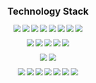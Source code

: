 <!-- <h2 align="center">Hello, folks!
 <img src="https://raw.githubusercontent.com/MartinHeinz/MartinHeinz/master/wave.gif" width="30px">
 <img src="https://badges.pufler.dev/visits/mingcnjs/mingcnjs"/> 
 <img src="https://badges.pufler.dev/repos/mingcnjs"/>
 <img src="https://badges.pufler.dev/commits/monthly/mingcnjs" />
</h2> -->

<h2 align="center">Technology Stack 
<!--  <img src="https://github.com/ritik307/ritik307/blob/main/images/laptop.gif" width="50"> -->
</h2>

<p align="center">
  <img src="https://img.shields.io/badge/-JavaScript-E34F26?style=flat-square&logo=javascript&logoColor=yellow"/>
  <img src="https://img.shields.io/badge/Typescript-2f74c0?style=flat-square&logo=typescript&logoColor=white"/>
  <img src="https://img.shields.io/badge/ES 6/7-black?style=flat-square&logo=purescript&logoColor=blue"/>
  <img src="https://img.shields.io/badge/-React-black?style=flat-square&logo=react"/>
  <img src="https://img.shields.io/badge/-Redux-black?style=flat-square&logo=redux"/>
  <img src="https://img.shields.io/badge/-ReactNative-black?style=flat-square&logo=mobile"/>
<!--   <img src="https://img.shields.io/badge/-Gatsby-834cbb?style=flat-square&logo=gatsby"/> -->
  <img src="https://img.shields.io/badge/-Nextjs-black?style=flat-square&logo=next.js"/>
  <img src="https://img.shields.io/badge/-Vue-45d7a6?style=flat-square&logo=vue.js"/>
<!--   <img src="https://img.shields.io/badge/-Vuetify-0263c0?style=flat-square&logo=vuetify&logoColor=77c0f7"/> -->
</p>

<p align="center">
  <img src="https://img.shields.io/badge/-HTML5-E34F26?style=flat-square&logo=html5&logoColor=white"/>
  <img src="https://img.shields.io/badge/-CSS3-1572B6?style=flat-square&logo=css3"/>
  <img src="https://img.shields.io/badge/-Bootstrap-563D7C?style=flat-square&logo=bootstrap"/>    
  <img src="https://img.shields.io/badge/-MaterialUI-0075ea?style=flat-square&logo=materialdesign&logoColor=879eb5"/>
  <img src="https://img.shields.io/badge/-StyledComponents-dd7490?style=flat-square&logo=styledcomponents&logoColor=yellow"/>
</p>

<p align="center">
  <img src="https://img.shields.io/badge/-Nodejs-black?style=flat-square&logo=Node.js"/>
  <img src="https://img.shields.io/badge/-Express-black?style=flat-square&logo=javascript"/>
<!--   <img src="https://img.shields.io/badge/-Python-black?style=flat-square&logo=python"/> -->
<!--   <img src="https://img.shields.io/badge/-Django-black?style=flat-square&logo=django"/> -->
<!--   <img src="https://img.shields.io/badge/-Go-black?style=flat-square&logo=goland"/> -->
</p>

<p align="center">
  <img src="https://img.shields.io/badge/-MongoDB-001d2a?style=flat-square&logo=mongodb"/>
  <img src="https://img.shields.io/badge/-MySQL-73a0c3?style=flat-square&logo=mysql"/>
  <img src="https://img.shields.io/badge/-PostgreSQL-778fa3?style=flat-square&logo=postgresql"/>
  <img src="https://img.shields.io/badge/-Git-be3f2b?style=flat-square&logo=git&logoColor=white"/>
  <img src="https://img.shields.io/badge/-GitHub-black?style=flat-square&logo=github&logoColor=white"/>
  <img src="https://img.shields.io/badge/-GCP-242121?style=flat-square&logo=googlecloud"/>
  <img src="https://img.shields.io/badge/-AWS-252d39?style=flat-square&logo=amazonaws"/>
</p>
 
<br>
